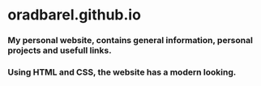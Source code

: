 # oradbarel.github.io
### My personal website, contains general information, personal projects and usefull links.
### Using HTML and CSS, the website has a modern looking.
